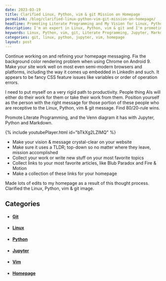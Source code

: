 ```yaml
---
date: 2023-03-19
title: Clarified Linux, Python, vim & git Mission on Homepage
permalink: /blog/clarified-linux-python-vim-git-mission-on-homepage/
headline: Promoting Literate Programming and My Vision for Linux, Python, Vim & Git on My Homepage
description: I'm an expert in Linux, Python, vim & git and I'm promoting Literate Programming and its connection to Jupyter, Python and Markdown. On my homepage, I've collected my work and favorite articles to make my vision and message clear. Come check it out and see what I have to offer!
keywords: Linux, Python, vim, git, Literate Programming, Jupyter, Markdown, Homepage, Messaging, Browsers, Platforms, Vision, Articles, Links, Collection, Refining
categories: git, linux, python, jupyter, vim, homepage
layout: post
---
```


Continue working on and refining your homepage messaging. Fix the background
color rendering problem when using Chrome on Android 9. Make your site work
well on most even semi-modern browsers and platforms, including the way it
comes up embedded in LinkedIn and such. It appears to be fancy CSS feature
issues like variables or order of operation errors.

I need to put myself on a very rigid path to productivity. People thing AIs
will either do their work for them or take their work from them. Position
yourself as the person with the right message for those portion of these people
who are receptive to the Linux, Python, vim & git message. Find 80/20-rule
wins.

Promote Literate Programming, and the Venn diagram it has with Jupyter, Python
and Markdown.

{% include youtubePlayer.html id="bTkXg2LZIMQ" %}

- Make your vision & message crystal-clear on your website
- Make sure it uses a TLDR; top-down so no matter where they leave, mission
  accomplished
- Collect your work or write new stuff on your most favorite topics
- Collect links to your most favorite articles, like Blub Paradox and Fire &
  Motion
- Make a collection of these links for your homepage

Made lots of edits to my homepage as a result of this thought process.
Clarified the Linux, Python, vim & git image.


## Categories

<ul>
<li><h4><a href='/git/'>Git</a></h4></li>
<li><h4><a href='/linux/'>Linux</a></h4></li>
<li><h4><a href='/python/'>Python</a></h4></li>
<li><h4><a href='/jupyter/'>Jupyter</a></h4></li>
<li><h4><a href='/vim/'>Vim</a></h4></li>
<li><h4><a href='/homepage/'>Homepage</a></h4></li></ul>